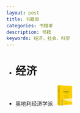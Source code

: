 ```yaml
---
layout: post
title: 书籍单
categories: 书籍单
description: 书籍
keywords: 经济，社会，科学
---
```


- # 经济
- 奥地利经济学派 
  ![无](/images/blog/经济学的著名寓言.jpg)
